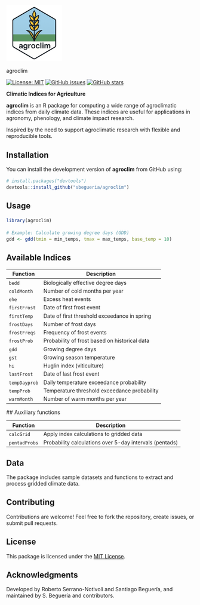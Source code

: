 # <p align="center">
  <img src="man/figures/logo.png" width="150" />
</p>
 agroclim

[![License: MIT](https://img.shields.io/badge/License-MIT-yellow.svg)](https://opensource.org/licenses/MIT)
[![GitHub issues](https://img.shields.io/github/issues/sbegueria/agroclim.svg)](https://github.com/sbegueria/agroclim/issues)
[![GitHub stars](https://img.shields.io/github/stars/sbegueria/agroclim.svg)](https://github.com/sbegueria/agroclim/stargazers)

**Climatic Indices for Agriculture**

**agroclim** is an R package for computing a wide range of agroclimatic indices from daily climate data.
These indices are useful for applications in agronomy, phenology, and climate impact research.

Inspired by the need to support agroclimatic research with flexible and reproducible tools.

## Installation

You can install the development version of **agroclim** from GitHub using:

```r
# install.packages("devtools")
devtools::install_github("sbegueria/agroclim")
```

## Usage

```r
library(agroclim)

# Example: Calculate growing degree days (GDD)
gdd <- gdd(tmin = min_temps, tmax = max_temps, base_temp = 10)
```

## Available Indices

| Function         | Description                                                   |
|------------------|---------------------------------------------------------------|
| `bedd`           | Biologically effective degree days                            |
| `coldMonth`      | Number of cold months per year                                |
| `ehe`            | Excess heat events                                            |
| `firstFrost`     | Date of first frost event                                     |
| `firstTemp`      | Date of first threshold exceedance in spring                  |
| `frostDays`      | Number of frost days                                          |
| `frostFreqs`     | Frequency of frost events                                     |
| `frostProb`      | Probability of frost based on historical data                 |
| `gdd`            | Growing degree days                                           |
| `gst`            | Growing season temperature                                    |
| `hi`             | Huglin index (viticulture)                                    |
| `lastFrost`      | Date of last frost event                                      |
| `tempDayprob`    | Daily temperature exceedance probability                      |
| `tempProb`       | Temperature threshold exceedance probability                  |
| `warmMonth`      | Number of warm months per year                                |

## Auxiliary functions

| Function         | Description                                                   |
|------------------|---------------------------------------------------------------|
| `calcGrid`       | Apply index calculations to gridded data                      |
| `pentadProbs`    | Probability calculations over 5-day intervals (pentads)       |

## Data

The package includes sample datasets and functions to extract and process gridded climate data.

## Contributing

Contributions are welcome! Feel free to fork the repository, create issues, or submit pull requests.

## License

This package is licensed under the [MIT License](LICENSE).

## Acknowledgments

Developed by Roberto Serrano-Notivoli and Santiago Beguería, and maintained by S. Beguería and contributors.
